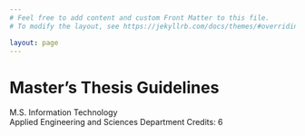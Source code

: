 ```yaml
---
# Feel free to add content and custom Front Matter to this file.
# To modify the layout, see https://jekyllrb.com/docs/themes/#overriding-theme-defaults

layout: page
---
```


<h1>Master’s Thesis Guidelines</h1>

M.S. Information Technology<br />
Applied Engineering and Sciences Department
Credits: 6
